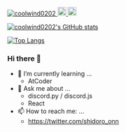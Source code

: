 <p align="left">
  <a href="https://github.com/coolwind0202/coolwind0202">
    <img src="https://komarev.com/ghpvc/?username=coolwind0202" alt="coolwind0202" />
  </a>
  <a href="http://twitter.com/shidoro_onn">
    <img height="20" src="https://img.shields.io/twitter/follow/shidoro_onn?label=Twitter&logo=twitter&style=flat" />
  </a>
  <a href="https://github.com/coolwind0202">
    <img height="20" src="https://img.shields.io/github/followers/coolwind0202?label=follow&logo=github&style=flat" />
  </a>
</p>

[![coolwind0202's GitHub stats](https://github-readme-stats.vercel.app/api?username=coolwind0202&count_private=true&show_icons=true&theme=radical)](https://github.com/coolwind0202/github-readme-stats)

[![Top Langs](https://github-readme-stats.vercel.app/api/top-langs/?username=coolwind0202&layout=compact&show_icons=true&theme=radical)](https://github.com/coolwind0202/github-readme-stats)


### Hi there 👋


<!--
**coolwind0202/coolwind0202** is a ✨ _special_ ✨ repository because its `README.md` (this file) appears on your GitHub profile.

Here are some ideas to get you started:
-->

<!--
- 🔭 I’m currently working on ...
-->

- 🌱 I’m currently learning ...
  - AtCoder
- 💬 Ask me about ...
  - discord.py / discord.js
  - React
- 📫 How to reach me: ...
  - https://twitter.com/shidoro_onn



